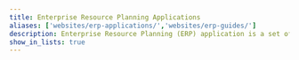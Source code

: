 ```yaml
---
title: Enterprise Resource Planning Applications
aliases: ['websites/erp-applications/','websites/erp-guides/']
description: Enterprise Resource Planning (ERP) application is a set of systems that manages business activity of an enterprise, from accounting to CRM and project management.
show_in_lists: true
---
```

